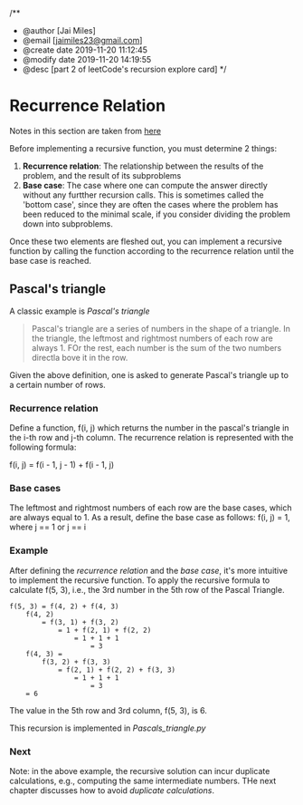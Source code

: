 /**
 * @author [Jai Miles]
 * @email [jaimiles23@gmail.com]
 * @create date 2019-11-20 11:12:45
 * @modify date 2019-11-20 14:19:55
 * @desc [part 2 of leetCode's recursion explore card]
 */
# Recurrence Relation
Notes in this section are taken from [here](https://leetcode.com/explore/learn/card/recursion-i/251/scenario-i-recurrence-relation/1644/)

Before implementing a recursive function, you must determine 2 things:
1. **Recurrence relation**: The relationship between the results of the problem, and the result of its subproblems
2. **Base case**: The case where one can compute the answer directly without any furtther recursion calls. This is sometimes called the 'bottom case', since they are often the cases where the problem has been reduced to the minimal scale, if you consider dividing the problem down into subproblems.

Once these two elements are fleshed out, you can implement a recursive function by calling the function according to the recurrence relation until the base case is reached.

## Pascal's triangle
A classic example is _Pascal's triangle_
> Pascal's triangle are a series of numbers in the shape of a triangle. In the triangle, the leftmost and rightmost numbers of each row are always 1. FOr the rest, each number is the sum of the two numbers directla bove it in the row.

Given the above definition, one is asked to generate Pascal's triangle up to a certain number of rows.

### Recurrence relation
Define a function, f(i, j) which returns the number in the pascal's triangle in the i-th row and j-th column. The recurrence relation is represented with the following formula:

f(i, j) = f(i - 1, j - 1) + f(i - 1, j)

### Base cases

The leftmost and rightmost numbers of each row are the base cases, which are always equal to 1. As a result, define the base case as follows:
f(i, j) = 1, where j == 1 or j == i

### Example
After defining the _recurrence relation_ and the _base case_, it's more intuitive to implement the recursive function. To apply the recursive formula to calculate f(5, 3), i.e., the 3rd number in the 5th row of the Pascal Triangle.
```
f(5, 3) = f(4, 2) + f(4, 3)
    f(4, 2) 
        = f(3, 1) + f(3, 2) 
            = 1 + f(2, 1) + f(2, 2) 
                = 1 + 1 + 1
                    = 3
    f(4, 3) = 
        f(3, 2) + f(3, 3)
            = f(2, 1) + f(2, 2) + f(3, 3)
                = 1 + 1 + 1
                    = 3
    = 6
```
The value in the 5th row and 3rd column, f(5, 3), is 6.

This recursion is implemented in _Pascals_triangle.py_

### Next
Note: in the above example, the recursive solution can incur duplicate calculations, e.g., computing the same intermediate numbers. THe next chapter discusses how to avoid _duplicate calculations_.

